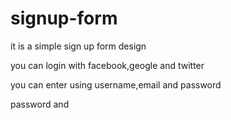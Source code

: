 # signup-form

it is a simple sign up form design

you can login with facebook,geogle and twitter

you can enter using username,email and password

password and
